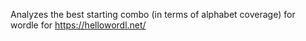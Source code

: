 Analyzes the best starting combo (in terms of alphabet coverage) for wordle for
https://hellowordl.net/